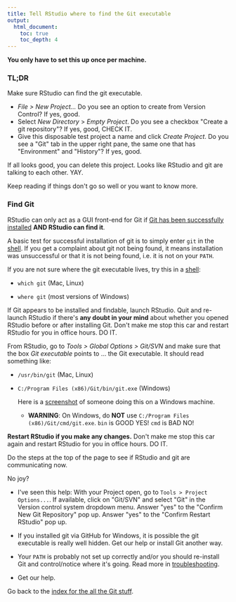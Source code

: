 ```yaml
---
title: Tell RStudio where to find the Git executable
output:
  html_document:
    toc: true
    toc_depth: 4
---
```


**You only have to set this up once per machine.**

### TL;DR

Make sure RStudio can find the git executable.

  * *File > New Project...* Do you see an option to create from Version Control? If yes, good.
  * Select *New Directory* > *Empty Project*. Do you see a checkbox "Create a git repository"? If yes, good, CHECK IT.
  * Give this disposable test project a name and click *Create Project*. Do you see a "Git" tab in the upper right pane, the same one that has "Environment" and "History"? If yes, good.
  
If all looks good, you can delete this project. Looks like RStudio and git are talking to each other. YAY.

Keep reading if things don't go so well or you want to know more.

### Find Git

RStudio can only act as a GUI front-end for Git if [Git has been successfully installed](git01_git-install.html) **AND RStudio can find it**.

A basic test for successful installation of git is to simply enter `git` in the [shell](git09_shell.html). If you get a complaint about git not being found, it means installation was unsuccessful or that it is not being found, i.e. it is not on your `PATH`.

If you are not sure where the git executable lives, try this in a [shell](git09_shell.html):
  
* `which git` (Mac, Linux)

* `where git` (most versions of Windows)

If Git appears to be installed and findable, launch RStudio. Quit and re-launch RStudio if there's __any doubt in your mind__ about whether you opened RStudio before or after installing Git. Don't make me stop this car and restart RStudio for you in office hours. DO IT.

From RStudio, go to *Tools > Global Options > Git/SVN* and make sure that the box *Git executable* points to ... the Git executable. It should read something like:
  
  * `/usr/bin/git` (Mac, Linux)

  * `C:/Program Files (x86)/Git/bin/git.exe` (Windows)

    Here is a [screenshot](http://www.molecularecologist.com/wp-content/uploads/2013/11/Screenshot-2013-11-12-09.53.56-Copy1.png) of someone doing this on a Windows machine.

    - __WARNING__: On Windows, do __NOT__ use `C:/Program Files (x86)/Git/cmd/git.exe`. `bin` is GOOD YES! `cmd` is BAD NO!

**Restart RStudio if you make any changes.** Don't make me stop this car again and restart RStudio for you in office hours. DO IT.

Do the steps at the top of the page to see if RStudio and git are communicating now.

No joy?

  * I've seen this help: With your Project open, go to `Tools > Project Options...`. If available, click on "Git/SVN" and select "Git" in the Version control system dropdown menu. Answer "yes" to the "Confirm New Git Repository" pop up. Answer "yes" to the "Confirm Restart RStudio" pop up.

  * If you installed git via GitHub for Windows, it is possible the git executable is really well hidden. Get our help or install Git another way.

  * Your `PATH` is probably not set up correctly and/or you should re-install Git and control/notice where it's going. Read more in [troubleshooting](git66_rstudio-git-github-hell.html).

  * Get our help.

Go back to the [index for the all the Git stuff](git00_index.html).
